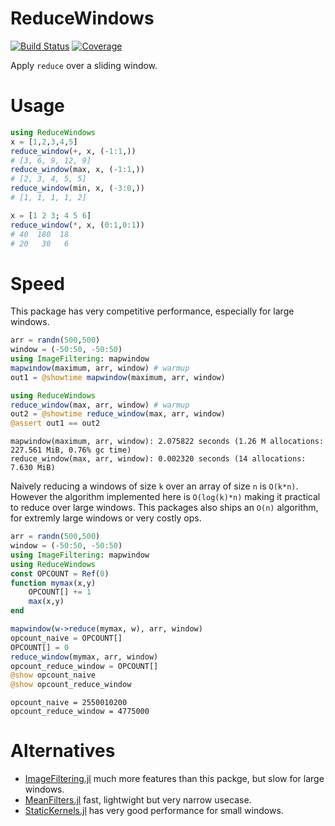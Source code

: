 # ReduceWindows

[![Build Status](https://github.com/jw3126/ReduceWindows.jl/actions/workflows/CI.yml/badge.svg?branch=main)](https://github.com/jw3126/ReduceWindows.jl/actions/workflows/CI.yml?query=branch%3Amain)
[![Coverage](https://codecov.io/gh/jw3126/ReduceWindows.jl/branch/main/graph/badge.svg)](https://codecov.io/gh/jw3126/ReduceWindows.jl)

Apply `reduce` over a sliding window.

# Usage
```julia
using ReduceWindows
x = [1,2,3,4,5]
reduce_window(+, x, (-1:1,))
# [3, 6, 9, 12, 9]
reduce_window(max, x, (-1:1,))
# [2, 3, 4, 5, 5]
reduce_window(min, x, (-3:0,))
# [1, 1, 1, 1, 2]

x = [1 2 3; 4 5 6]
reduce_window(*, x, (0:1,0:1))
# 40  180  18
# 20   30   6
```

# Speed
This package has very competitive performance, especially for large windows.
```julia
arr = randn(500,500)
window = (-50:50, -50:50)
using ImageFiltering: mapwindow
mapwindow(maximum, arr, window) # warmup
out1 = @showtime mapwindow(maximum, arr, window)

using ReduceWindows
reduce_window(max, arr, window) # warmup
out2 = @showtime reduce_window(max, arr, window)
@assert out1 == out2
```
```
mapwindow(maximum, arr, window): 2.075822 seconds (1.26 M allocations: 227.561 MiB, 0.76% gc time)
reduce_window(max, arr, window): 0.002320 seconds (14 allocations: 7.630 MiB)
```
Naively reducing a windows of size `k` over an array of size `n` is `O(k*n)`. 
However the algorithm implemented here is `O(log(k)*n)` making it practical to reduce over large windows.
This packages also ships an `O(n)` algorithm, for extremly large windows or very costly ops.
```julia
arr = randn(500,500)
window = (-50:50, -50:50)
using ImageFiltering: mapwindow
using ReduceWindows
const OPCOUNT = Ref(0)
function mymax(x,y)
    OPCOUNT[] += 1
    max(x,y)
end

mapwindow(w->reduce(mymax, w), arr, window)
opcount_naive = OPCOUNT[]
OPCOUNT[] = 0
reduce_window(mymax, arr, window)
opcount_reduce_window = OPCOUNT[]
@show opcount_naive
@show opcount_reduce_window
```
```
opcount_naive = 2550010200
opcount_reduce_window = 4775000
```
# Alternatives

* [ImageFiltering.jl](https://github.com/JuliaImages/ImageFiltering.jl) much more features than this packge, but slow for large windows.
* [MeanFilters.jl](https://github.com/jw3126/MeanFilters.jl) fast, lightwight but very narrow usecase.
* [StaticKernels.jl](https://github.com/stev47/StaticKernels.jl) has very good performance for small windows.
